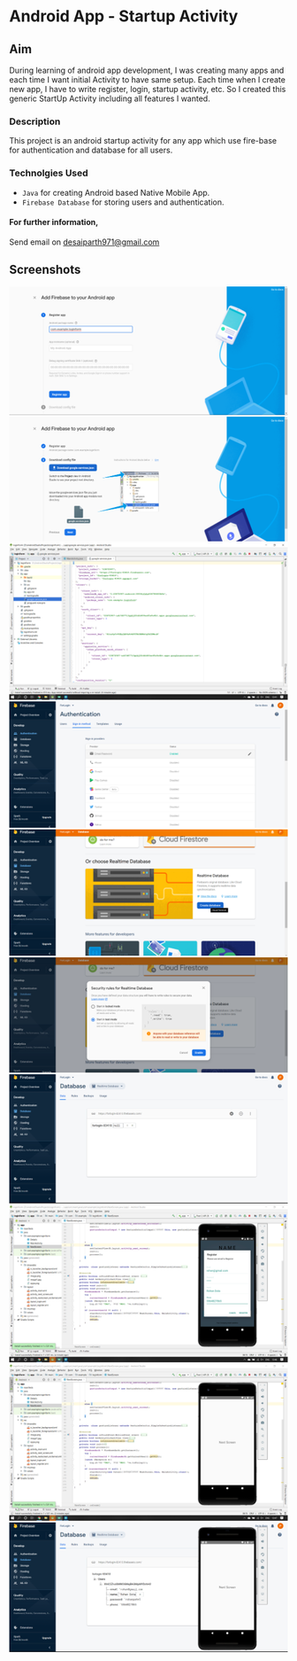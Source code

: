 
# Android App - Startup Activity

## Aim

During learning of android app development, I was creating many apps and each time I want initial Activity to have same setup. Each time when I create new app, I have to write register, login, startup activity, etc. So I created this generic StartUp Activity including all features I wanted.


### Description

This project is an android startup activity for any app which use fire-base for authentication and database for all users.

### Technolgies Used

- `Java` for creating Android based Native Mobile App.
- `Firebase Database` for storing users and authentication.
 

#### For further information, 

Send email on [desaiparth971@gmail.com](to:desaiparth971@gmail.com)

## Screenshots

![Screenshot](https://github.com/Parth971/Android-Startup-Activity/blob/master/Screenshots/Image1.png)
![Screenshot](https://github.com/Parth971/Android-Startup-Activity/blob/master/Screenshots/Image2.png)
![Screenshot](https://github.com/Parth971/Android-Startup-Activity/blob/master/Screenshots/Image3.png)
![Screenshot](https://github.com/Parth971/Android-Startup-Activity/blob/master/Screenshots/Image4.png)
![Screenshot](https://github.com/Parth971/Android-Startup-Activity/blob/master/Screenshots/Image5.png)
![Screenshot](https://github.com/Parth971/Android-Startup-Activity/blob/master/Screenshots/Image6.png)
![Screenshot](https://github.com/Parth971/Android-Startup-Activity/blob/master/Screenshots/Image7.png)
![Screenshot](https://github.com/Parth971/Android-Startup-Activity/blob/master/Screenshots/Image8.png)
![Screenshot](https://github.com/Parth971/Android-Startup-Activity/blob/master/Screenshots/Image9.png)
![Screenshot](https://github.com/Parth971/Android-Startup-Activity/blob/master/Screenshots/Image10.png)
